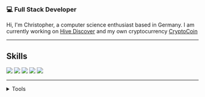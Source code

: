 ### 💻 Full Stack Developer
Hi, 
I'm Christopher, a computer science enthusiast based in Germany. I am currently working on [Hive Discover](https://github.com/hive-discover/Hive-Discover-Backend) and my own cryptocurrency [CryptoCoin](https://github.com/Christopher-06/Crypto-Coin)
***

## Skills 
<img src="https://img.shields.io/badge/Web-JS%2C%20CSS%2C%20ASP.NET%2C%20Django-red?style=for-the-badge" />
<img src="https://img.shields.io/badge/C%23-SERVER%2C%20DESKTOP%2C%20GAMES%2C%20APPS-brightgreen?style=for-the-badge" />
<img src="https://img.shields.io/badge/PYTHON-SERVER%2C ML%2C Blockchain%2C AI%2C ROBOTICS-brightgreen?style=for-the-badge" />
<img src="https://img.shields.io/badge/C++-SERVER%2C Arduino%2C Blockchain-brightgreen?style=for-the-badge" />

<img src="https://img.shields.io/badge/OS-WINDOWS%2C%20LINUX-yellow?style=for-the-badge" />

***


<details>
  <summary>Tools</summary> 
  
  - VS Code and Visual Studio
  - Arduino IDE
  - Unity
  - Blender and Gimp
  - Canva
  - Office365
</details>

